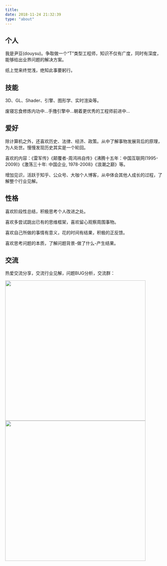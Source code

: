 ```yaml
---
title: 
date: 2018-11-24 21:32:39
type: "about"
---
```


## 个人

我是尹豆(douysu)。争取做一个“T”类型工程师，知识不仅有广度，同时有深度，能够给出业界问题的解决方案。

纸上觉来终觉浅，绝知此事要躬行。

## 技能

3D、GL、Shader、引擎、图形学、实时渲染等。

废寝忘食修炼内功中...手撸引擎中...朝着更优秀的工程师前进中...

## 爱好

除计算机之外，还喜欢历史、法律、经济、政策。从中了解事物发展背后的原理，为人处世。慢慢发现历史其实是一个轮回。

喜欢的内容：《雷军传》《颠覆者-周鸿祎自传》《沸腾十五年：中国互联网(1995-2009)》《激荡三十年: 中国企业, 1978-2008》《浪潮之巅》等。

增加见识，活跃于知乎、公众号、大咖个人博客，从中体会其他人成长的过程，了解整个行业见解。

## 性格

喜欢阶段性总结，积极思考个人改进之处。

喜欢多尝试跳出已有的思维框架，喜欢留心观察周围事物。

喜欢自己所做的事情有意义，花的时间有结果，积极的正反馈。

喜欢思考问题的本质，了解问题背景-做了什么-产生结果。

## 交流

热爱交流分享，交流行业见解，问题BUG分析，交流群：

<img src="/images/index/wechat.png" width = "450"> 

<img src="/images/index/qq.png" width = "450"> 